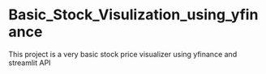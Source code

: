 # Basic_Stock_Visulization_using_yfinance
This project is a very basic stock price visualizer using yfinance and streamlit API
